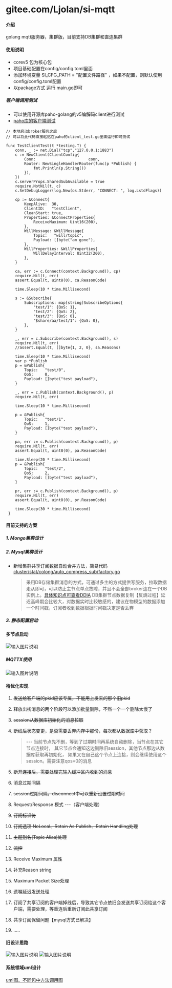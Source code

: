 # gitee.com/Ljolan/si-mqtt

#### 介绍
golang mqtt服务器，集群版，目前支持DB集群和直连集群

#### 使用说明

- corev5 包为核心包
- 项目基础配置在config/config.toml里面
- 添加环境变量 SI_CFG_PATH = "配置文件路径" ，如果不配置，则默认使用config/config.toml配置
- 以package方式 运行 main.go即可

##### 客户端调用测试
- 可以使用开源库paho-golang的v5编解码client进行测试
- [paho库的客户端测试][https://github.com/eclipse/paho.golang/tree/master/paho]

```
// 本地启动broker服务之后
// 可以将此代码直接粘贴在paho的client_test.go里面运行即可测试

func TestClientTest(t *testing.T) {
 	conn, _ := net.Dial("tcp","127.0.0.1:1883")
 	c := NewClient(ClientConfig{
 		Conn:                       conn,
 		Router: NewSingleHandlerRouter(func(p *Publish) {
 			fmt.Println(p.String())
 		}),
 	})
 	c.serverProps.SharedSubAvailable = true
 	require.NotNil(t, c)
 	c.SetDebugLogger(log.New(os.Stderr, "CONNECT: ", log.LstdFlags))
 
 	cp := &Connect{
 		KeepAlive:  30,
 		ClientID:   "testClient",
 		CleanStart: true,
 		Properties: &ConnectProperties{
 			ReceiveMaximum: Uint16(200),
 		},
 		WillMessage: &WillMessage{
 			Topic:   "will/topic",
 			Payload: []byte("am gone"),
 		},
 		WillProperties: &WillProperties{
 			WillDelayInterval: Uint32(200),
 		},
 	}
 
 	ca, err := c.Connect(context.Background(), cp)
 	require.Nil(t, err)
 	assert.Equal(t, uint8(0), ca.ReasonCode)
 
 	time.Sleep(10 * time.Millisecond)
 
 	s := &Subscribe{
 		Subscriptions: map[string]SubscribeOptions{
 			"test/1": {QoS: 1},
 			"test/2": {QoS: 2},
 			"test/3": {QoS: 0},
 			"$share/aa/test/1": {QoS: 0},
 		},
 	}
 
 	_, err = c.Subscribe(context.Background(), s)
 	require.Nil(t, err)
 	//assert.Equal(t, []byte{1, 2, 0}, sa.Reasons)
 
 	time.Sleep(10 * time.Millisecond)
 	var p *Publish
 	p = &Publish{
 		Topic:   "test/0",
 		QoS:     0,
 		Payload: []byte("test payload"),
 	}
 	
 	_, err = c.Publish(context.Background(), p)
 	require.Nil(t, err)
 	
 	time.Sleep(10 * time.Millisecond)
 
 	p = &Publish{
 		Topic:   "test/1",
 		QoS:     1,
 		Payload: []byte("test payload"),
 	}
 
 	pa, err := c.Publish(context.Background(), p)
 	require.Nil(t, err)
 	assert.Equal(t, uint8(0), pa.ReasonCode)
 
 	time.Sleep(20 * time.Millisecond)
 	p = &Publish{
 		Topic:   "test/2",
 		QoS:     2,
 		Payload: []byte("test payload"),
 	}
 	
 	pr, err := c.Publish(context.Background(), p)
 	require.Nil(t, err)
 	assert.Equal(t, uint8(0), pr.ReasonCode)
 	
 	time.Sleep(30 * time.Millisecond)
 }
```

#### 目前支持的方案
##### 1. Mongo集群设计
##### 2. Mysql集群设计
- 新增集群共享订阅数据自动合并方法，简易代码 [cluster/stat/colong/auto_compress_sub/factory.go](https://gitee.com/Ljolan/si-mqtt/blob/dev-cluster-v1/cluster/stat/colong/auto_compress_sub/factory.go)

  > 采用DB存储集群消息的方式，可通过多主的方式提供写服务，拉取数据走从即可，可以防止主节点单点故障，并且不会全部broker连在一个DB实例上。[具体知识点可查看DDIA](https://ddia.vonng.com/#/part-ii)
  > DB集群节点数据复制【反熵过程】延迟高峰期会比较大，对数据实时比较敏感的，建议在物模型的数据添加一个时间戳，订阅者收到数据根据时间戳决定是否丢弃
##### 3. 静态配置启动

#### 多节点启动
![输入图片说明](https://images.gitee.com/uploads/images/2021/0928/234746_6f1bc35d_3048600.png "QQ图片20210928234729.png")
##### MQTTX使用
![输入图片说明](https://images.gitee.com/uploads/images/2021/0928/234807_0e98852f_3048600.png "QQ图片20210928234725.png")

#### 待优化实现
1. ~~发送给客户端的pkid应该专属，不能用上发来的那个旧pkid~~
2. 释放出栈消息的两个阶段可以添加批量删除，不然一个一个删除太慢了
3. ~~session从数据库初始化的消息拉取~~
4. 断线后状态变更，是否需要丢弃内存中那份，每次都从数据库中获取？ 
   
   > --- 当前节点先不删，等到了过期时间再系统自动删除，当节点在其它节点连接时，
        其它节点会通知这边删除旧session，其他节点那边从数据库获取再初始化，
        如果又在自己这个节点上连接，则会继续使用这个session。需要注意qos=0的消息
   
5. ~~断开连接后，需要处理完输入缓冲区内收到的消息~~

6. 消息过期间隔
   
7. ~~session过期间隔，disconnect中可以重新设置过期时间~~

8. Request/Response 模式 ---（客户端处理）

9. ~~订阅标识符~~

10. ~~订阅选项 NoLocal、Retain As Publish、Retain Handling处理~~
    
11. ~~主题别名(Topic Alias)处理~~

12. ~~流控~~

13. Receive Maximum 属性

14. 补充Reason string

15. Maximum Packet Size处理

16. 遗嘱延迟发送处理
    
17. 订阅了共享订阅的客户端掉线后，导致其它节点依旧会发送共享订阅给这个客户端，需要处理，等重连后重新订阅此共享订阅

18. 共享订阅保留问题【mysql方式已解决】
    
19. .....

#### 旧设计思路
![输入图片说明](https://images.gitee.com/uploads/images/2021/0903/231523_cbe216ec_3048600.png "客户端消息处理.excalidraw.png")
![输入图片说明](https://images.gitee.com/uploads/images/2021/0903/232740_351967e7_3048600.png "共享订阅集群通知.excalidraw.png")

#### 系统领域uml设计
[uml图、不同包中方法调用图](https://gitee.com/Ljolan/si-mqtt/tree/dev-cluster-v1/image)


[https://github.com/eclipse/paho.golang/tree/master/paho]: https://github.com/eclipse/paho.golang/tree/master/paho